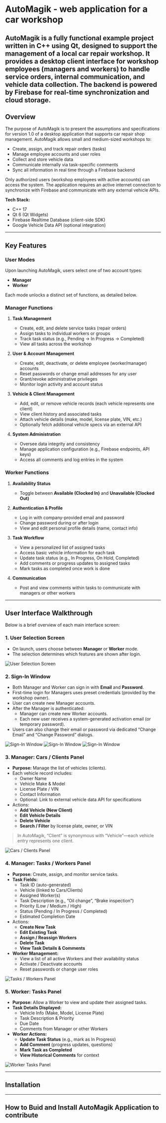 # AutoMagik - web application for a car workshop

## AutoMagik is a fully functional example project written in C++ using Qt, designed to support the management of a local car repair workshop. It provides a desktop client interface for workshop employees (managers and workers) to handle service orders, internal communication, and vehicle data collection. The backend is powered by Firebase for real-time synchronization and cloud storage.

## Overview

The purpose of AutoMagik is to present the assumptions and specifications for version 1.0 of a desktop application that supports car repair shop management. AutoMagik allows small and medium-sized workshops to:

- Create, assign, and track repair orders (tasks)
- Manage employee accounts and user roles
- Collect and store vehicle data
- Communicate internally via task-specific comments
- Sync all information in real time through a Firebase backend

Only authorized users (workshop employees with active accounts) can access the system. The application requires an active internet connection to synchronize with Firebase and communicate with any external vehicle APIs.

**Tech Stack:**
- C++ 17  
- Qt 6 (Qt Widgets)  
- Firebase Realtime Database (client-side SDK)  
- Google Vehicle Data API (optional integration)

<!-- intro paragraph aboud the app that was created from this describtion: The purpose of this document is to present the assumptions and specifications
of the planned activities within the implementation of the AutoMagik application - a system supporting
the management of a car repair shop. The document is intended for members of the
project team responsible for implementing, testing and adapting the
functionality of the system in accordance with the presented requirements. It is also
a reference for the team responsible for creating and updating the project documentation. The document
covers the requirements for version 1.0 of the software.
The project involves the creation and implementation of a desktop application
enabling management of the customer and employee service process in a car repair shop. The system
will support the allocation and monitoring of repair orders, internal communication
between users, and the collection of vehicle data. The application will be
adapted to the needs of small and medium-sized workshops, providing a simple
user interface and basic administrative functions available to privileged users.
The application requires an active internet connection to synchronize with the Firebase database and communicate with external services (e.g. vehicle API).
The application must be implemented in C++ using the Qt library to ensure compatibility between systems and easy integration with the user interface.
Only authorized users can use the application - workshop employees with an active account in the system.
The client-server system will work in an architecture where the client is a desktop application and the backend - Firebase as a cloud service.
Add keywords for finding my app in github-->

---

## Key Features

### User Modes

Upon launching AutoMagik, users select one of two account types:

- **Manager**  
- **Worker**

Each mode unlocks a distinct set of functions, as detailed below.

### Manager Functions

1. **Task Management**  
   - Create, edit, and delete service tasks (repair orders)  
   - Assign tasks to individual workers or groups  
   - Track task status (e.g., Pending -> In Progress -> Completed)  
   - View all tasks across the workshop

2. **User & Account Management**  
   - Create, edit, deactivate, or delete employee (worker/manager) accounts  
   - Reset passwords or change email addresses for any user  
   - Grant/revoke administrative privileges  
   - Monitor login activity and account status

3. **Vehicle & Client Management**  
   - Add, edit, or remove vehicle records (each vehicle represents one client)  
   - View client history and associated tasks  
   - Attach vehicle details (make, model, license plate, VIN, etc.)  
   - Optionally fetch additional vehicle specs via an external API

4. **System Administration**  
   - Oversee data integrity and consistency  
   - Manage application configuration (e.g., Firebase endpoints, API keys)  
   - Access all comments and log entries in the system  

### Worker Functions

1. **Availability Status**  
   - Toggle between **Available (Clocked In)** and **Unavailable (Clocked Out)**  

2. **Authentication & Profile**  
   - Log in with company-provided email and password  
   - Change password during or after login  
   - View and edit personal profile details (name, contact info)

3. **Task Workflow**  
   - View a personalized list of assigned tasks  
   - Access basic vehicle information for each task  
   - Update task status (e.g., In Progress, On Hold, Completed)  
   - Add comments or progress updates to assigned tasks  
   - Mark tasks as completed once work is done

4. **Communication**  
   - Post and view comments within tasks to communicate with managers or other workers  

---

## User Interface Walkthrough

Below is a brief overview of each main interface screen:

### 1. User Selection Screen

- On launch, users choose between **Manager** or **Worker** mode.  
- The selection determines which features are shown after login.  

![User Selection Screen](/screenshots/automagik-user.jpg)

### 2. Sign-In Window

- Both Manager and Worker can sign in with **Email** and **Password**.  
- First-time login for Managers uses preset credentials (provided by the workshop owner).  
- User can create new Manager accounts. 
- After the Manager is authenticated:
	- Manager can create new Worker accounts.
  - Each new user receives a system-generated activation email (or temporary password).  
- Users can also change their email or password via dedicated “Change Email” and “Change Password” dialogs.

![Sign-In Window](/screenshots/worker-sign-in.jpg)
![Sign-In Window](/screenshots/manager-sign-in.jpg)
![Sign-In Window](/screenshots/manager-create.jpg)

### 3. Manager: Cars / Clients Panel

- **Purpose:** Manage the list of vehicles (clients).  
- Each vehicle record includes:  
  - Owner Name  
  - Vehicle Make & Model  
  - License Plate / VIN  
  - Contact Information  
  - Optional: Link to external vehicle data API for specifications  
- Actions:  
  - **Add Vehicle (New Client)**  
  - **Edit Vehicle Details**  
  - **Delete Vehicle**  
  - **Search / Filter** by license plate, owner, or VIN  

> In AutoMagik, “Client” is synonymous with “Vehicle”—each vehicle entry represents one client.

![Cars / Clients Panel](/screenshots/manager-cars.jpg)

### 4. Manager: Tasks / Workers Panel

- **Purpose:** Create, assign, and monitor service tasks.  
- **Task Fields:**  
  - Task ID (auto-generated)  
  - Vehicle (linked to Cars/Clients)  
  - Assigned Worker(s)  
  - Task Description (e.g., “Oil change”, “Brake inspection”)  
  - Priority (Low / Medium / High)  
  - Status (Pending / In Progress / Completed)  
  - Estimated Completion Date  
- Actions:  
  - **Create New Task**  
  - **Edit Existing Task**  
  - **Assign / Reassign Workers**  
  - **Delete Task**  
  - **View Task Details & Comments**  
- **Worker Management:**  
  - View a list of all active Workers and their availability status  
  - Activate / Deactivate accounts  
  - Reset passwords or change user roles  

![Tasks / Workers Panel](/screenshots/manager-tasks.jpg)

### 5. Worker: Tasks Panel

- **Purpose:** Allow a Worker to view and update their assigned tasks.  
- **Task Details Displayed:**  
  - Vehicle Info (Make, Model, License Plate)  
  - Task Description & Priority  
  - Due Date  
  - Comments from Manager or other Workers  
- **Worker Actions:**  
  - **Update Task Status** (e.g., mark as In Progress)  
  - **Add Comment** (progress updates, questions)  
  - **Mark Task as Completed**  
  - **View Historical Comments** for context

![Worker Tasks Panel](/screenshots/worker-tasks.jpg)

---

## Installation


---
## How to Buid and Install AutoMagik Application to contribute

